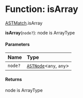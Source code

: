 # Function: isArray

[ASTMatch](/en/auto-docs/editor/modules/ASTMatch.md).isArray

**isArray**(`node?`): node is ArrayType

#### Parameters

| Name | Type |
| :------ | :------ |
| `node?` | [`ASTNode`](/en/auto-docs/editor/classes/ASTNode.md)<`any`, `any`> |

#### Returns

node is ArrayType
